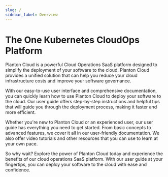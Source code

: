 ```yaml
---
slug: /
sidebar_label: Overview
---
```


# The One Kubernetes CloudOps Platform

Planton Cloud is a powerful Cloud Operations SaaS platform designed to simplify the deployment of your software to the
cloud. Planton Cloud provides a unified solution that can help you reduce your cloud infrastructure costs and improve
your software governance.

With our easy-to-use user interface and comprehensive documentation, you can quickly learn how to use Planton Cloud to
deploy your software to the cloud. Our user guide offers step-by-step instructions and helpful tips that will guide you
through the deployment process, making it faster and more efficient.

Whether you're new to Planton Cloud or an experienced user, our user guide has everything you need to get started. From
basic concepts to advanced features, we cover it all in our user-friendly documentation. We also offer video tutorials
and other resources that you can use to learn at your own pace.

So why wait? Explore the power of Planton Cloud today and experience the benefits of our cloud operations SaaS platform.
With our user guide at your fingertips, you can deploy your software to the cloud with ease and confidence.
